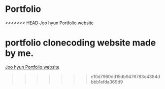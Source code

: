 # Portfolio

<<<<<<< HEAD
Joo hyun Portfolio website

portfolio clonecoding website
made by me.
=======
[Joo hyun Portfolio website](https://reinexxism.github.io/Portfolio-Website/)
>>>>>>> e10d7960dd15db9476783c4384dbbb1efda369d9
